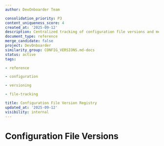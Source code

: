 ```yaml
---
author: DevOnboarder Team

consolidation_priority: P3
content_uniqueness_score: 4
created_at: '2025-09-12'
description: Centralized tracking of configuration file versions and metadata for files that don't support comment headers
document_type: reference
merge_candidate: false
project: DevOnboarder
similarity_group: CONFIG_VERSIONS.md-docs
status: active
tags:

- reference

- configuration

- versioning

- file-tracking

title: Configuration File Version Registry
updated_at: '2025-09-12'
visibility: internal
---
```


# Configuration File Versions

<!--
File: CONFIG_VERSIONS.md

Version: 1.0.0
Author: DevOnboarder Project
Created: 2025-07-25
Updated: 2025-07-25
Purpose: Track versioning metadata for configuration files
-

## Dependencies

None

## DevOnboarder Project Standards

Compliant with copilot-instructions.md

## Overview

This document tracks versioning and metadata for configuration files across the DevOnboarder project that don't support comment headers (like JSON files) or need centralized documentation.

## Configuration File Registry

### Root Configuration Files

#### package.json (Root)

- **File Path**: `/package.json`

- **Version**: 1.0.0

- **Purpose**: Root project documentation scripts and tools

- **Key Dependencies**: typedoc, markdownlint-cli2

- **Node Engine**: >=20

- **Standards**: DevOnboarder Project Standards compliant

- **Last Modified**: 2025-07-25

- **Notes**: Controls documentation generation for bot and frontend APIs

#### pyproject.toml

- **File Path**: `/pyproject.toml`

- **Version**: 1.0.0

- **Purpose**: Python project configuration with DevOnboarder standards

- **Python Version**: >=3.12

- **Key Dependencies**: fastapi, SQLAlchemy, pytest, ruff

- **Coverage Requirement**: 96%

- **Linting**: ruff with line-length=88, target-version="py312"

- **Last Modified**: 2025-07-25

- **Notes**: Includes development, testing, and production dependencies

### Service-Specific Configuration Files

#### bot/package.json

- **File Path**: `/bot/package.json`

- **Version**: 1.0.0

- **Purpose**: Discord bot dependencies and scripts

- **Key Dependencies**: discord.js, typescript, jest

- **Coverage Requirement**: 100%

- **Standards**: DevOnboarder bot service standards

- **Last Modified**: 2025-07-25

- **Notes**: Multi-guild support (dev/prod environments)

#### frontend/package.json

- **File Path**: `/frontend/package.json`

- **Version**: 0.1.0

- **Purpose**: React frontend dependencies and build tools

- **Key Dependencies**: react, vite, typescript, vitest

- **Coverage Requirement**: 100% statements, 98.43% branches

- **Standards**: DevOnboarder frontend service standards

- **Last Modified**: 2025-07-25

- **Notes**: Vite-based build system with comprehensive testing

### Environment Configuration

#### .env.dev

- **File Path**: `/.env.dev`

- **Version**: 1.0.0

- **Purpose**: Static development environment variables for CI/CD

- **Security Model**: Non-sensitive static values only, secrets via GitHub Actions

- **Environment**: Development (Guild ID: 1386935663139749998)

- **Standards**: DevOnboarder security and CI standards compliant

- **Last Modified**: 2025-07-25

- **Notes**: Supports docker-compose CI pipeline, separates static from secret values

#### docker-compose.ci.yaml

- **File Path**: `/docker-compose.ci.yaml`

- **Version**: 1.0.0

- **Purpose**: CI/CD pipeline container orchestration

- **Services**: backend, bot, frontend, postgres

- **Standards**: DevOnboarder CI/CD standards

- **Last Modified**: 2025-07-25

- **Notes**: Supports comprehensive test suite execution with .env.dev integration

#### docker-compose.tags.dev.yaml

- **File Path**: `/docker-compose.tags.dev.yaml`

- **Version**: 1.0.0

- **Purpose**: TAGS development environment container orchestration

- **Environment**: Development (Guild ID: 1386935663139749998)

- **Standards**: DevOnboarder environment standards

- **Last Modified**: 2025-07-25

- **Notes**: Multi-service development deployment

#### docker-compose.tags.prod.yaml

- **File Path**: `/docker-compose.tags.prod.yaml`

- **Version**: 1.0.0

- **Purpose**: TAGS production environment container orchestration

- **Environment**: Production (Guild ID: 1065367728992571444)

- **Standards**: DevOnboarder environment standards

- **Last Modified**: 2025-07-25

- **Notes**: Multi-service production deployment

#### config/devonboarder.config.yml

- **File Path**: `/config/devonboarder.config.yml`

- **Version**: 1.0.0

- **Purpose**: Application configuration settings

- **Environment Support**: development, production

- **Standards**: DevOnboarder configuration standards

- **Last Modified**: 2025-07-25

- **Notes**: Multi-environment settings and feature flags

## Versioning Standards

### For JSON Files

- Use standard `package.json` fields: `name`, `version`, `description`, `author`

- Document metadata in this file instead of inline comments

- Maintain semantic versioning (MAJOR.MINOR.PATCH)

### For TOML Files

- Support comment headers for metadata

- Include DevOnboarder project standards header

- Track dependencies and tool configurations

### For YAML Files

- Support comment headers for metadata

- Include service-specific configuration details

- Maintain environment-specific settings

## Maintenance Guidelines

### Update Process

1. When modifying any configuration file, update this document

2. Increment version numbers following semantic versioning

3. Document breaking changes and migration notes

4. Ensure compliance with DevOnboarder SOP standards

### Review Requirements

- All configuration changes require PR review

- Coverage requirements must be maintained

- CI/CD pipelines must pass validation

- Documentation must be updated simultaneously

## Related Documentation

- [DevOnboarder Project Standards](../.github/copilot-instructions.md)

- [CI/CD Workflow Documentation](../docs/ci-workflow.md)

- [Service Architecture Overview](../docs/architecture.svg)

---

**Last Updated**: 2025-07-25

**Maintained By**: DevOnboarder Project Team
**Review Cycle**: Updated with each configuration change
